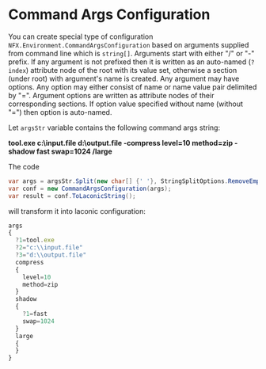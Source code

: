 # Command Args Configuration

You can create special type of configuration `NFX.Environment.CommandArgsConfiguration` based on arguments supplied from command line which is `string[]`. 
Arguments start with either "/" or "-" prefix. 
If any argument is not prefixed then it is written as an auto-named (`?index`) attribute node of the root with its value set, otherwise a section (under root) with argument's name is created. 
Any argument may have options. Any option may either consist of name or name value pair delimited by "=". 
Argument options are written as attribute nodes of their corresponding sections. 
If option value specified without name (without "=") then option is auto-named.

Let `argsStr` variable contains the following command args string:

**tool.exe c:\input.file d:\output.file -compress level=10 method=zip -shadow fast swap=1024 /large**

The code

```cs
var args = argsStr.Split(new char[] {' '}, StringSplitOptions.RemoveEmptyEntries);
var conf = new CommandArgsConfiguration(args);
var result = conf.ToLaconicString();
```

will transform it into laconic configuration:

```js
args
{
  ?1=tool.exe
  ?2="c:\\input.file"
  ?3="d:\\output.file"
  compress
  {
    level=10
    method=zip
  }
  shadow
  {
    ?1=fast
    swap=1024
  }
  large
  {
  }
}
```